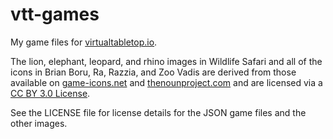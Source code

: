 # vtt-games
My game files for [virtualtabletop.io](https://github.com/ArnoldSmith86/virtualtabletop/).

The lion, elephant, leopard, and rhino images in Wildlife Safari and all of the icons in Brian Boru, Ra, Razzia, and Zoo Vadis are derived from those available on [game-icons.net](https://game-icons.net) and [thenounproject.com](https://thenounproject.com) and are licensed via a [CC BY 3.0 License](https://creativecommons.org/licenses/by/3.0/).

See the LICENSE file for license details for the JSON game files and the other images.
